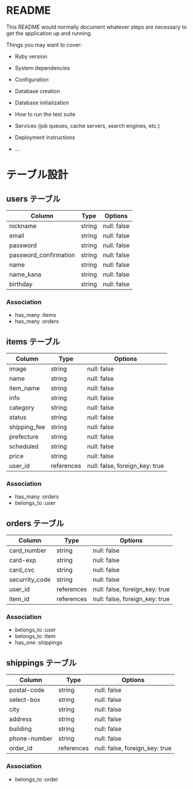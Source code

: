 # README

This README would normally document whatever steps are necessary to get the
application up and running.

Things you may want to cover:

* Ruby version

* System dependencies

* Configuration

* Database creation

* Database initialization

* How to run the test suite

* Services (job queues, cache servers, search engines, etc.)

* Deployment instructions

* ...

# テーブル設計

## users テーブル

| Column                | Type   | Options     |
| ----------------------|------- | ----------- |
| nickname              | string | null: false |
| email                 | string | null: false |
| password              | string | null: false |
| password_confirmation | string | null: false |
| name                  | string | null: false |
| name_kana             | string | null: false |
| birthday              | string | null: false |

### Association

- has_many :items
- has_many :orders

## items テーブル

| Column       | Type       | Options                        |
| ------------ | ---------- | ------------------------------ |
| image        | string     | null: false                    |
| name         | string     | null: false                    |
| item_name    | string     | null: false                    |
| info         | string     | null: false                    |
| category     | string     | null: false                    |
| status       | string     | null: false                    |
| shipping_fee | string     | null: false                    |
| prefecture   | string     | null: false                    |
| scheduled    | string     | null: false                    |
| price        | string     | null: false                    |
| user_id      | references | null: false, foreign_key: true |

### Association

- has_many :orders
- belongs_to :user

## orders テーブル

| Column         | Type       | Options                        |
| -------------- | ---------- | ------------------------------ |
| card_number    | string     | null: false                    |
| card-exp       | string     | null: false                    |
| card_cvc       | string     | null: false                    |
| securrity_code | string     | null: false                    |
| user_id        | references | null: false, foreign_key: true |
| item_id        | references | null: false, foreign_key: true |

### Association

- belongs_to :user
- belongs_to :item
- has_one    :shippings

## shippings テーブル

| Column       | Type       | Options                        |
| ------------ | ---------- | ------------------------------ |
| postal-code  | string     | null: false                    |
| select-box   | string     | null: false                    |
| city         | string     | null: false                    |
| address      | string     | null: false                    |
| building     | string     | null: false                    |
| phone-number | string     | null: false                    |
| order_id     | references | null: false, foreign_key: true |
### Association

- belongs_to :order